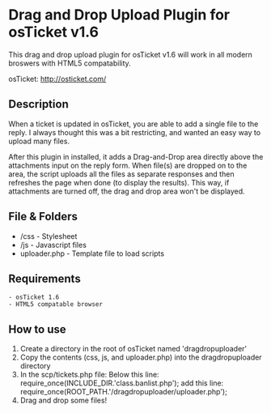 # Drag and Drop Upload Plugin for osTicket v1.6

This drag and drop upload plugin for osTicket v1.6 will work in all modern broswers with HTML5 compatability.

osTicket: http://osticket.com/

## Description

When a ticket is updated in osTicket, you are able to add a single file to the reply. I always thought this was a bit restricting, and wanted an easy way to upload many files. 

After this plugin in installed, it adds a Drag-and-Drop area directly above the attachments input on the reply form. When file(s) are dropped on to the area, the script uploads all the files as separate responses and then refreshes the page when done (to display the results). This way, if attachments are turned off, the drag and drop area won't be displayed.

## File & Folders

 - /css 	-	Stylesheet
 - /js  	-	Javascript files
 - uploader.php -	Template file to load scripts

## Requirements

	- osTicket 1.6
	- HTML5 compatable browser

## How to use

 1. Create a directory in the root of osTicket named 'dragdropuploader'
 2. Copy the contents (css, js, and uploader.php) into the dragdropuploader directory
 3. In the scp/tickets.php file: Below this line: require_once(INCLUDE_DIR.'class.banlist.php'); add this line: require_once(ROOT_PATH.'/dragdropuploader/uploader.php');
 4. Drag and drop some files!	



	
